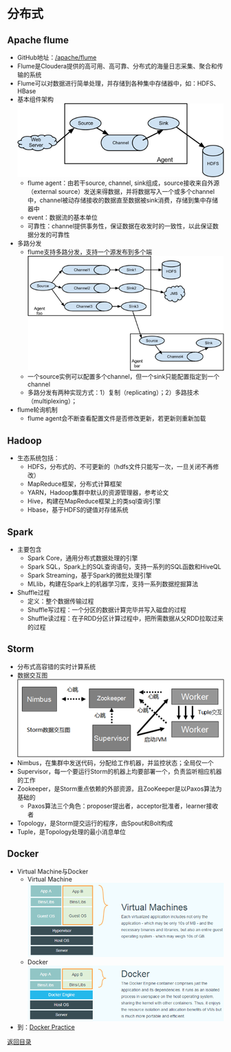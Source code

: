 # 分布式
## Apache flume
* GitHub地址：[/apache/flume](https://github.com/apache/flume)
* Flume是Cloudera提供的高可用、高可靠、分布式的海量日志采集、聚合和传输的系统
* Flume可以对数据进行简单处理，并存储到各种集中存储器中，如：HDFS、HBase
* 基本组件架构
![](img/flume1.png)
    * flume agent：由若干source, channel, sink组成，source接收来自外源（external source）发送来得数据，并将数据写入一个或多个channel中，channel被动存储接收的数据直至数据被sink消费，存储到集中存储器中
    * event：数据流的基本单位
    * 可靠性：channel提供事务性，保证数据在收发时的一致性，以此保证数据分发的可靠性
* 多路分发
    * flume支持多路分发，支持一个源发布到多个端
![](img/flume2.png)
    * 一个source实例可以配置多个channel，但一个sink只能配置指定到一个channel
    * 多路分发有两种实现方式：1）复制（replicating）；2）多路技术（multiplexing）；
* flume轮询机制
    * flume agent会不断查看配置文件是否修改更新，若更新则重新加载

## Hadoop
* 生态系统包括：
    * HDFS，分布式的、不可更新的（hdfs文件只能写一次，一旦关闭不再修改）
    * MapReduce框架，分布式计算框架
    * YARN，Hadoop集群中默认的资源管理器，参考论文
    * Hive，构建在MapReduce框架上的类sql查询引擎
    * Hbase，基于HDFS的键值对存储系统

## Spark
* 主要包含
    * Spark Core，通用分布式数据处理的引擎
    * Spark SQL，Spark上的SQL查询语句，支持一系列的SQL函数和HiveQL
    * Spark Streaming，基于Spark的微批处理引擎
    * MLlib，构建在Spark上的机器学习库，支持一系列数据挖掘算法
* Shuffle过程
    * 定义：整个数据传输过程
    * Shuffle写过程：一个分区的数据计算完毕并写入磁盘的过程
    * Shuffle读过程：在子RDD分区计算过程中，把所需数据从父RDD拉取过来的过程

## Storm
* 分布式高容错的实时计算系统
* 数据交互图
![](img/storm.png)
* Nimbus，在集群中发送代码，分配给工作机器，并监控状态；全局仅一个
* Supervisor，每一个要运行Storm的机器上均要部署一个，负责监听相应机器的工作
* Zookeeper，是Storm重点依赖的外部资源，且ZooKeeper是以Paxos算法为基础的
    * Paxos算法三个角色：proposer提出者，acceptor批准者，learner接收者
* Topology，是Storm提交运行的程序，由Spout和Bolt构成
* Tuple，是Topology处理的最小消息单位

## Docker
* Virtual Machine与Docker
    * Virtual Machine
    ![](img/virtualmachine.png)
    * Docker
    ![](img/docker.png)
* 到：[Docker Practice](https://yeasy.gitbooks.io/docker_practice/content/introduction/what.html)

[返回目录](../CONTENTS.md)